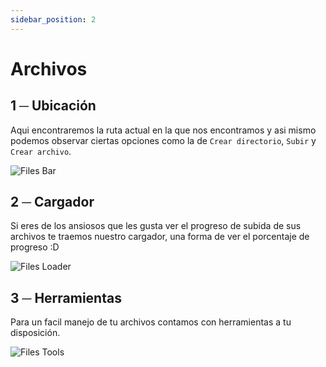 ```yaml
---
sidebar_position: 2
---
```


# Archivos

## 1 ─ Ubicación
Aqui encontraremos la ruta actual en la que nos encontramos y asi mismo podemos observar ciertas opciones como la de `Crear directorio`, `Subir` y `Crear archivo`.

![Files Bar](/img/files_bar.png)


## 2 ─  Cargador
Si eres de los ansiosos que les gusta ver el progreso de subida de sus archivos te traemos nuestro cargador, una forma de ver el porcentaje de progreso :D

![Files Loader](/img/files_loader.png)


## 3 ─  Herramientas
Para un facil manejo de tu archivos contamos con herramientas a tu disposición.

![Files Tools](/img/files_tools.png)

